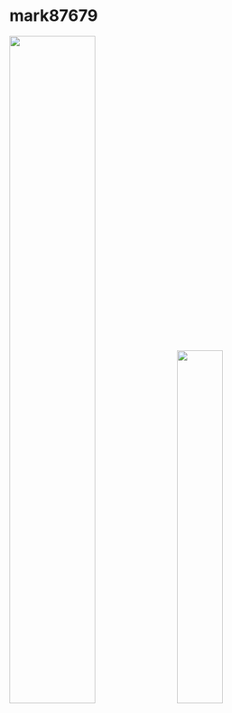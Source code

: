 # mark87679                   
<div class='container'>
  <img style="height: auto; width: 55%;" class="img" src="![GitHub stats](https://github-readme-stats.vercel.app/api?username=mark8769&&count_private=true&show_icons=true&theme=tokyonight)" />
  &nbsp;
  &nbsp;
  <img style="height: auto; width: 40%;" class="img" src="![Top Langs](https://github-readme-stats.vercel.app/api/top-langs/?username=mark8769&langs_count=20&&hide_progress=true&layout=compact&theme=tokyonight)" /></div>
</div>
